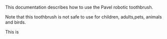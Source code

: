 This documentation describes how to use the Pavel robotic
toothbrush.

Note that this toothbrush is not safe to use for children,
adults,pets, animals and birds.

This is 
